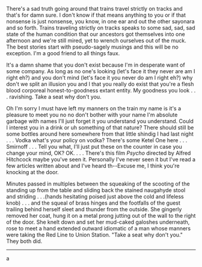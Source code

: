 There's a sad truth going around that trains travel strictly on tracks and that's for damn sure. I don't know if that means anything to you or if that nonsense is just nonsense, you know, in one ear and out the other sayonara and so forth. Trains traveling strictly on tracks speaks to some sad, sad, sad state of the human condition that our ancestors got themselves into one afternoon and we're still mired, yet to wrench ourselves out of the muck. The best stories start with pseudo-sagely musings and this will be no exception. I'm a good friend to all things faux.

It's a damn shame that you don't exist because I'm in desperate want of some company. As long as no one's looking (let's face it they never are am I right eh?) and you don't mind (let's face it you never do am I right eh?) why don't we split an illusion you and I that you really do exist that you're a flesh blood corporeal honest-to-goodness extant entity. My goodness you look . . . ravishing. Take a seat why don't you.

Oh I'm sorry I must have left my manners on the train my name is it's a pleasure to meet you no no don't bother with your name I'm absolute garbage with names I'll just forget it you understand you understand. Could I interest you in a drink or uh something of that nature? There should still be some bottles around here somewhere from that little shindig I had last night . . . Vodka what's your policy on vodka? There's some Ketel One here . . . Smirnoff . . . Tell you what, I'll just put these on the counter in case you change your mind, OK? OK. . . . There's this film *Psycho* directed by Alfred Hitchcock maybe you've seen it. Personally I've never seen it but I've read a few articles written about and I've heard th--Excuse me, I think you're knocking at the door.

Minutes passed in multiples between the squeaking of the scooting of the standing up from the table and sliding back the stained naugahyde stool and striding . . .(hands hesitating poised just above the cold and lifeless knob) . . . and the squeal of brass hinges and the footfalls of the guest trailing behind herself sleet and thunder from the outside. She gingerly removed her coat, hung it on a metal prong jutting out of the wall to the right of the door. She knelt down and set her mud-caked galoshes underneath, rose to meet a hand extended outward idiomatic of a man whose manners were taking the Red Line to Union Station. "Take a seat why don't you." They both did.

* * *

a
